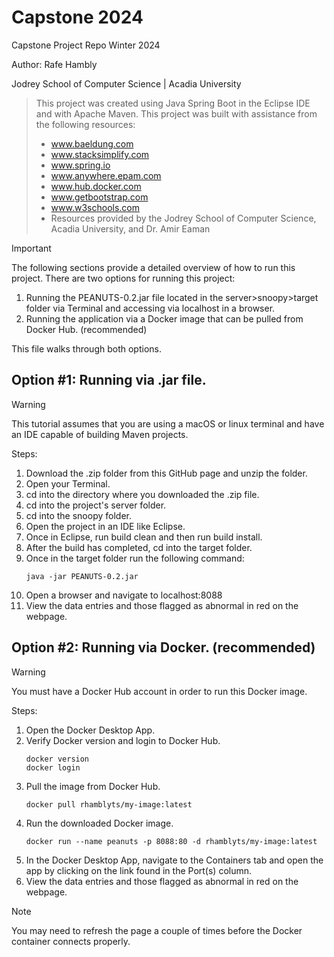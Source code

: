 # Capstone 2024
Capstone Project Repo Winter 2024

Author: Rafe Hambly

Jodrey School of Computer Science | Acadia University

> This project was created using Java Spring Boot in the Eclipse IDE and with Apache Maven.
This project was built with assistance from the following resources:
> - www.baeldung.com
> - www.stacksimplify.com
> - www.spring.io
> - www.anywhere.epam.com
> - www.hub.docker.com
> - www.getbootstrap.com
> - www.w3schools.com
> - Resources provided by the Jodrey School of Computer Science, Acadia University, and Dr. Amir Eaman

> [!IMPORTANT]
> The following sections provide a detailed overview of how to run this project.
> There are two options for running this project:
> 1. Running the PEANUTS-0.2.jar file located in the server>snoopy>target folder via Terminal and accessing via localhost in a browser.
> 2. Running the application via a Docker image that can be pulled from Docker Hub. (recommended)
>
>This file walks through both options.

## Option #1: Running via .jar file.
> [!WARNING]
> This tutorial assumes that you are using a macOS or linux terminal and have an IDE capable of building Maven projects.

Steps:
1. Download the .zip folder from this GitHub page and unzip the folder.
2. Open your Terminal.
3. cd into the directory where you downloaded the .zip file.
4. cd into the project's server folder.
5. cd into the snoopy folder.
6. Open the project in an IDE like Eclipse.
7. Once in Eclipse, run build clean and then run build install.
8. After the build has completed, cd into the target folder.
9. Once in the target folder run the following command:
   ```
   java -jar PEANUTS-0.2.jar
   ```
10. Open a browser and navigate to localhost:8088
11. View the data entries and those flagged as abnormal in red on the webpage.

## Option #2: Running via Docker. (recommended)
> [!WARNING]
> You must have a Docker Hub account in order to run this Docker image.

Steps:
1. Open the Docker Desktop App.
2. Verify Docker version and login to Docker Hub.
   ```
   docker version
   docker login
   ```
3. Pull the image from Docker Hub.
   ```
   docker pull rhamblyts/my-image:latest
   ```
4. Run the downloaded Docker image.
   ```
   docker run --name peanuts -p 8088:80 -d rhamblyts/my-image:latest
   ```
5. In the Docker Desktop App, navigate to the Containers tab and open the app by clicking on the link found in the Port(s) column.
6. View the data entries and those flagged as abnormal in red on the webpage.
> [!NOTE]
> You may need to refresh the page a couple of times before the Docker container connects properly.
